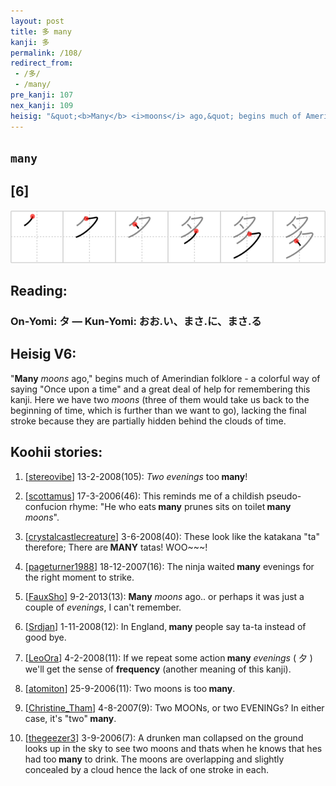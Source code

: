 ```yaml
---
layout: post
title: 多 many
kanji: 多
permalink: /108/
redirect_from:
 - /多/
 - /many/
pre_kanji: 107
nex_kanji: 109
heisig: "&quot;<b>Many</b> <i>moons</i> ago,&quot; begins much of Amerindian folklore - a colorful way of saying &quot;Once upon a time&quot; and a great deal of help for remembering this kanji. Here we have two <i>moons</i>&nbsp;(three of them would take us back to the beginning of time, which is further than we want to go), lacking the final stroke because they are partially hidden behind the clouds of time."
---
```


## `many`

## [6]

<div class="stroke"><img src="../images/E5A49A.png" /></div>

## Reading:

### On-Yomi: タ &mdash; Kun-Yomi: おお.い、まさ.に、まさ.る

## Heisig V6:

&quot;<b>Many</b> <i>moons</i> ago,&quot; begins much of Amerindian folklore - a colorful way of saying &quot;Once upon a time&quot; and a great deal of help for remembering this kanji. Here we have two <i>moons</i>&nbsp;(three of them would take us back to the beginning of time, which is further than we want to go), lacking the final stroke because they are partially hidden behind the clouds of time.

## Koohii stories:

1) [<a href="http://kanji.koohii.com/profile/stereovibe">stereovibe</a>] 13-2-2008(105): <em>Two evenings</em> too<strong> many</strong>!

2) [<a href="http://kanji.koohii.com/profile/scottamus">scottamus</a>] 17-3-2006(46): This reminds me of a childish pseudo-confucion rhyme: &quot;He who eats<strong> many</strong> prunes sits on toilet<strong> many</strong> <em>moons</em>&quot;.

3) [<a href="http://kanji.koohii.com/profile/crystalcastlecreature">crystalcastlecreature</a>] 3-6-2008(40): These look like the katakana &quot;ta&quot; therefore; There are<strong> MANY</strong> tatas! WOO~~~!

4) [<a href="http://kanji.koohii.com/profile/pageturner1988">pageturner1988</a>] 18-12-2007(16): The ninja waited<strong> many</strong> evenings for the right moment to strike.

5) [<a href="http://kanji.koohii.com/profile/FauxSho">FauxSho</a>] 9-2-2013(13): <strong>Many</strong> <em>moons</em> ago.. or perhaps it was just a couple of <em>evenings</em>, I can&#039;t remember.

6) [<a href="http://kanji.koohii.com/profile/Srdjan">Srdjan</a>] 1-11-2008(12): In England,<strong> many</strong> people say ta-ta instead of good bye.

7) [<a href="http://kanji.koohii.com/profile/LeoOra">LeoOra</a>] 4-2-2008(11): If we repeat some action<strong> many</strong> <em>evenings</em> ( 夕 ) we&#039;ll get the sense of <strong>frequency</strong> (another meaning of this kanji).

8) [<a href="http://kanji.koohii.com/profile/atomiton">atomiton</a>] 25-9-2006(11): Two moons is too<strong> many</strong>.

9) [<a href="http://kanji.koohii.com/profile/Christine_Tham">Christine_Tham</a>] 4-8-2007(9): Two MOONs, or two EVENINGs? In either case, it&#039;s &quot;two&quot;<strong> many</strong>.

10) [<a href="http://kanji.koohii.com/profile/thegeezer3">thegeezer3</a>] 3-9-2006(7): A drunken man collapsed on the ground looks up in the sky to see two moons and thats when he knows that hes had too<strong> many</strong> to drink. The moons are overlapping and slightly concealed by a cloud hence the lack of one stroke in each.
